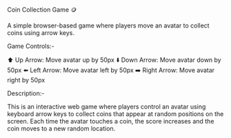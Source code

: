 Coin Collection Game 🪙

A simple browser-based game where players move an avatar to collect coins using arrow keys.


Game Controls:-

⬆️ Up Arrow: Move avatar up by 50px
⬇️ Down Arrow: Move avatar down by 50px
⬅️ Left Arrow: Move avatar left by 50px
➡️ Right Arrow: Move avatar right by 50px


Description:-

This is an interactive web game where players control an avatar using keyboard arrow keys to collect coins that appear at random positions on the screen. 
Each time the avatar touches a coin, the score increases and the coin moves to a new random location.

